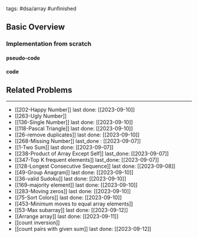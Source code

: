 tags: #dsa/array #unfinished
## Basic Overview

### Implementation from scratch
#### pseudo-code

#### code

## Related Problems
---
- [[202-Happy Number]] last done: [[2023-09-10]]
- [[263-Ugly Number]]
- [[136-Single Number]] last done: [[2023-09-10]]
- [[118-Pascal Triangle]] last done: [[2023-09-10]]
- [[26-remove duplicates]] last done: [[2023-09-10]]
- [[268-Missing Number]] last_done : [[2023-09-07]]
- [[1-Two Sum]] last done: [[2023-09-07]]
- [[238-Product of Array Except Self]] last_done: [[2023-09-07]]
- [[347-Top K frequent elements]] last_done: [[2023-09-07]]
- [[128-Longest Consecutive Sequence]] last done: [[2023-09-08]]
- [[49-Group Anagram]] last done: [[2023-09-10]]
- [[36-valid Sudoku]] last done: [[2023-09-10]]
- [[169-majority element]] last done: [[2023-09-10]]
- [[283-Moving zeros]] last done: [[2023-09-10]]
- [[75-Sort Colors]] last done: [[2023-09-10]]
- [[453-Minimum moves to equal array elements]]
- [[53-Max subarray]] last done: [[2023-09-12]]
- [[Arrange array]] last done: [[2023-09-11]]
- [[count inversion]]
- [[count pairs with given sum]] last done: [[2023-09-12]]